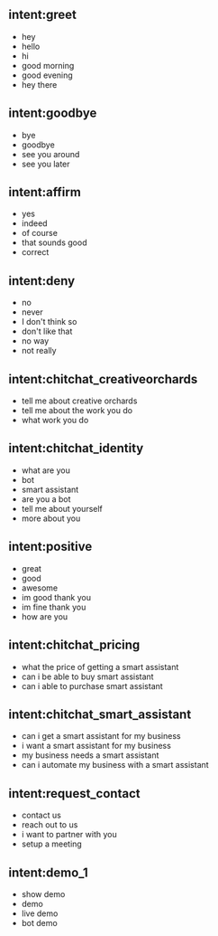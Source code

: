 ## intent:greet
- hey
- hello
- hi
- good morning
- good evening
- hey there

## intent:goodbye
- bye
- goodbye
- see you around
- see you later

## intent:affirm
- yes
- indeed
- of course
- that sounds good
- correct

## intent:deny
- no
- never
- I don't think so
- don't like that
- no way
- not really

## intent:chitchat_creativeorchards
- tell me about creative orchards
- tell me about the work you do
- what work you do

## intent:chitchat_identity
- what are you
- bot
- smart assistant
- are you a bot
- tell me about yourself
- more about you

## intent:positive
- great
- good
- awesome
- im good thank you
- im fine thank you
- how are you

## intent:chitchat_pricing
- what the price of getting a smart assistant
- can i be able to buy smart assistant
- can i able to purchase smart assistant

## intent:chitchat_smart_assistant
- can i get a smart assistant for my business
- i want a smart assistant for my business
- my business needs a smart assistant
- can i automate my business with a smart assistant

## intent:request_contact
- contact us
- reach out to us
- i want to partner with you
- setup a meeting

## intent:demo_1
- show demo
- demo
- live demo
- bot demo